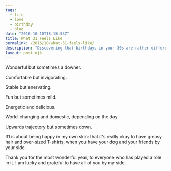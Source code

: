 ```yaml
---
tags:
  - life
  - love
  - birthday
  - blog
date: "2016-10-10T18:15:53Z"
title: What 31 Feels Like
permalink: /2016/10/what-31-feels-like/
description: "Discovering that birthdays in your 30s are rather different."
layout: post.njk
---
```


Wonderful but sometimes a downer.

Comfortable but invigorating.

Stable but enervating.

Fun but sometimes mild.

Energetic and delicious.

World-changing and domestic, depending on the day.

Upwards trajectory but sometimes down.

31 is about being happy in my own skin: that it's really okay to have greasy hair and over-sized T-shirts, when you have your dog and your friends by your side.

Thank you for the most wonderful year, to everyone who has played a role in it. I am lucky and grateful to have all of you by my side.
